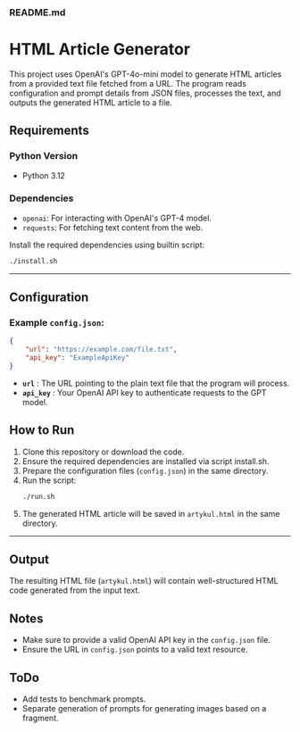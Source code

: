 ### README.md

# HTML Article Generator

This project uses OpenAI's GPT-4o-mini model to generate HTML articles from a provided text file fetched from a URL.
The program reads configuration and prompt details from JSON files, processes the text, and outputs the generated HTML article to a file.

## Requirements

### Python Version

* Python 3.12

### Dependencies

* `openai`: For interacting with OpenAI's GPT-4 model.
* `requests`: For fetching text content from the web.

Install the required dependencies using builtin script:

```bash
./install.sh
```

---

## Configuration

### Example `config.json`:

```json
{
    "url": "https://example.com/file.txt",
    "api_key": "ExampleApiKey"
}
```

* **`url`** : The URL pointing to the plain text file that the program will process.
* **`api_key`** : Your OpenAI API key to authenticate requests to the GPT model.

## How to Run

1. Clone this repository or download the code.
2. Ensure the required dependencies are installed via script install.sh.
3. Prepare the configuration files (`config.json`) in the same directory.
4. Run the script:
   ```bash
   ./run.sh
   ```
5. The generated HTML article will be saved in `artykul.html` in the same directory.

---

## Output

The resulting HTML file (`artykul.html`) will contain well-structured HTML code generated from the input text.

## Notes

* Make sure to provide a valid OpenAI API key in the `config.json` file.
* Ensure the URL in `config.json` points to a valid text resource.

## ToDo

* Add tests to benchmark prompts.
* Separate generation of prompts for generating images based on a fragment.
